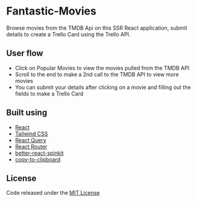 # Fantastic-Movies
Browse movies from the TMDB Api on this SSR React application, submit details to create a Trello Card using the Trello API.

## User flow
- Click on Popular Movies to view the movies pulled from the TMDB API
- Scroll to the end to make a 2nd call to the TMDB API to view more movies
- You can submit your details after clicking on a movie and filling out the fields to make a Trello Card

## Built using
- [React](https://reactjs.org/)
- [Tailwind CSS](https://tailwindcss.com/)
- [React Query](https://react-query.tanstack.com/)
- [React Router](https://reactrouterdotcom.fly.dev/docs/en/v6)
- [better-react-spinkit](https://www.npmjs.com/package/better-react-spinkit)
- [copy-to-clipboard](https://www.npmjs.com/package/copy-to-clipboard)

## License
Code released under the [MIT License](https://github.com/Tushar-Indurjeeth/Fantastic-Movies/blob/8d14460a358742e0754844bbaf70e52e0b937e1f/LICENSE)

